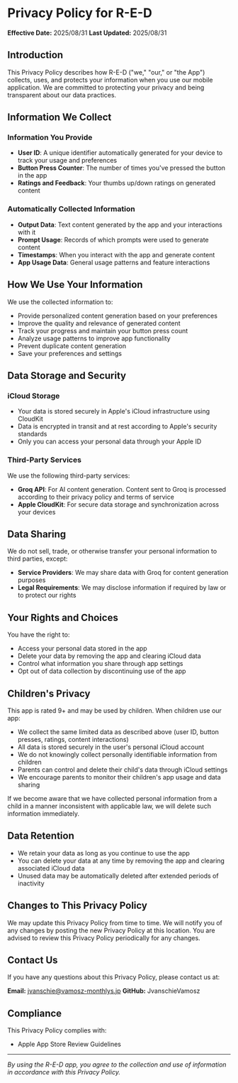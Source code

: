 # Privacy Policy for R-E-D

**Effective Date:** 2025/08/31
**Last Updated:** 2025/08/31

## Introduction

This Privacy Policy describes how R-E-D ("we," "our," or "the App") collects, uses, and protects your information when you use our mobile application. We are committed to protecting your privacy and being transparent about our data practices.

## Information We Collect

### Information You Provide
- **User ID**: A unique identifier automatically generated for your device to track your usage and preferences
- **Button Press Counter**: The number of times you've pressed the button in the app
- **Ratings and Feedback**: Your thumbs up/down ratings on generated content

### Automatically Collected Information
- **Output Data**: Text content generated by the app and your interactions with it
- **Prompt Usage**: Records of which prompts were used to generate content
- **Timestamps**: When you interact with the app and generate content
- **App Usage Data**: General usage patterns and feature interactions

## How We Use Your Information

We use the collected information to:
- Provide personalized content generation based on your preferences
- Improve the quality and relevance of generated content
- Track your progress and maintain your button press count
- Analyze usage patterns to improve app functionality
- Prevent duplicate content generation
- Save your preferences and settings

## Data Storage and Security

### iCloud Storage
- Your data is stored securely in Apple's iCloud infrastructure using CloudKit
- Data is encrypted in transit and at rest according to Apple's security standards
- Only you can access your personal data through your Apple ID

### Third-Party Services
We use the following third-party services:
- **Groq API**: For AI content generation. Content sent to Groq is processed according to their privacy policy and terms of service
- **Apple CloudKit**: For secure data storage and synchronization across your devices

## Data Sharing

We do not sell, trade, or otherwise transfer your personal information to third parties, except:
- **Service Providers**: We may share data with Groq for content generation purposes
- **Legal Requirements**: We may disclose information if required by law or to protect our rights

## Your Rights and Choices

You have the right to:
- Access your personal data stored in the app
- Delete your data by removing the app and clearing iCloud data
- Control what information you share through app settings
- Opt out of data collection by discontinuing use of the app

## Children's Privacy

This app is rated 9+ and may be used by children. When children use our app:
- We collect the same limited data as described above (user ID, button presses, ratings, content interactions)
- All data is stored securely in the user's personal iCloud account
- We do not knowingly collect personally identifiable information from children
- Parents can control and delete their child's data through iCloud settings
- We encourage parents to monitor their children's app usage and data sharing

If we become aware that we have collected personal information from a child in a manner inconsistent with applicable law, we will delete such information immediately.

## Data Retention

- We retain your data as long as you continue to use the app
- You can delete your data at any time by removing the app and clearing associated iCloud data
- Unused data may be automatically deleted after extended periods of inactivity

## Changes to This Privacy Policy

We may update this Privacy Policy from time to time. We will notify you of any changes by posting the new Privacy Policy at this location. You are advised to review this Privacy Policy periodically for any changes.

## Contact Us

If you have any questions about this Privacy Policy, please contact us at:

**Email:** jvanschie@vamosz-monthlys.jp
**GitHub:** JvanschieVamosz

## Compliance

This Privacy Policy complies with:
- Apple App Store Review Guidelines
---

*By using the R-E-D app, you agree to the collection and use of information in accordance with this Privacy Policy.*
